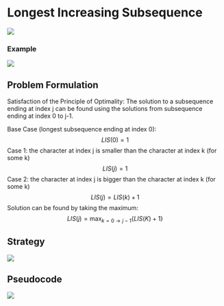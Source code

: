 # Longest Increasing Subsequence
![](https://i.imgur.com/ZQvHrc3.png)
### Example
![](https://i.imgur.com/POgmgUz.png)

## Problem Formulation
Satisfaction of the Principle of Optimality:
The solution to a subsequence ending at index j can be found using the solutions from subsequence ending at index 0 to j-1.

Base Case (longest subsequence ending at index 0):
$$LIS(0)=1$$
Case 1: the character at index j is smaller than the character at index k (for some k)
$$LIS(j)=1$$
Case 2: the character at index j is bigger than the character at index k (for some k)
$$LIS(j)=LIS(k)+1 $$
Solution can be found by taking the maximum:
$$LIS(j)=\max_{k=0\to j-1} \{LIS(K)+1\}$$
## Strategy
![](https://i.imgur.com/pbLc1Jj.png)

## Pseudocode
![](https://i.imgur.com/KrqNqt1.png)

